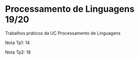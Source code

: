 # Processamento de Linguagens 19/20

Trabalhos práticos da UC Processamento de Linguagens

Nota Tp1: 14

Nota Tp2: 18

